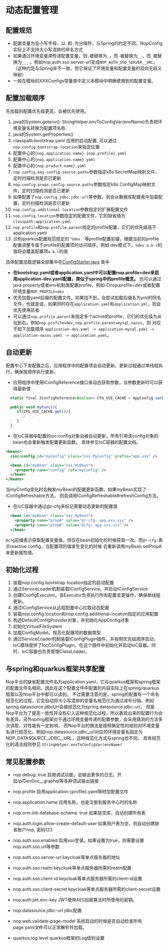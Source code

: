 # 动态配置管理

## 配置规范

* 配置变量为全小写字母，以`.`和`-`为分隔符，与Spring的约定不同，NopConfig实际上不支持大小写混排的命名方式
* 如果通过环境变量来传递配置变量，则`.`被替换为`_`，而`-`被替换为`__`，而`_`被替换为`___`
  。例如nop.auth.sso.server-url变成`NOP_AUTH_SSO_SERVER__URL`。（这种约定与Spring并不一致，但它保证了环境变量和配置变量的双向无歧义映射）
* 一般在模块的XXXConfigs常量类中定义本模块中明确使用到的配置变量。

## 配置加载顺序

先加载的配置优先级更高，会被优先使用。

1. java的System.getenv(): StringHelper.envToConfigVar(envName)负责把环境变量名转换为配置项名称
2. java的System.getProperties()
3. classpath:bootstrap.yaml 应用的启动配置, 可以通过`nop.config.bootstrap-location`来指定位置
4. 配置中心的`{nop.application.name}-{nop.profile}.yaml`
5. 配置中心的`{nop.application.name}.yaml`
6. 配置中心的`{nop.product.name}.yaml`
7. `nop.config.key-config-source.paths`参数指定k8s SecretMap映射文件，定时扫描检测是否已更新
8. `nop.config.props-config-source.paths`参数指定k8s ConfigMap映射文件，定时扫描检测是否已更新
9. 如果配置了`nop.config.jdbc.jdbc-url`等参数，则会从数据库配置表中加载配置，定时扫描检测是否已更新
10. `nop.config.additional-location`参数指定的扩展配置文件
11. `nop.config.location`参数指定的配置文件，它的缺省值为`classpath:application.yaml`
12. `nop.profile`和`nop.profile.parent`指定的profile配置，它们的优先级高于application.yaml
13. 识别quarkus配置规范规定的`'%dev.'`等profile配置前缀，根据当前的profile配置调整专属于profile的配置项的访问顺序。例如
    dev模式下，`%dev.a.b.c`的值将会覆盖配置项`a.b.c`的值

>

具体配置加载逻辑全部集中在[ConfigStarter.java](https://gitee.com/canonical-entropy/nop-entropy/blob/master/nop-config/src/main/java/io/nop/config/starter/ConfigStarter.java)
类中

* **在bootstrap.yaml或者application.yaml中可以配置nop.profile=dev来启用application-dev.yaml配置，类似于spring中的profile概念。**
  也可以通过java property或者env机制类配置profile，例如-Dnop.profile=dev或者配置环境变量`NOP_PROFILE=dev`
* 优先加载yaml后缀的配置文件，如果找不到，会尝试加载后缀名为yml的同名文件。也就是说，如果同时存在`application.yaml`和`application.yml`，则会优先使用前者
* 可以通过`nop.profile.parent`来指定多个active的profile，它们的优先级为从左到右。例如`nop.profile=dev`, `nop.profile.parent=mysql,nacos`，则
对应于如下加载顺序 `application-dev.yaml -> application-mysql.yaml -> application-nacos.yaml -> application.yaml`。

## 自动更新

配置中心下发配置之后，应用程序中的配置项会自动更新。更新过程通过单线程执行，确保按顺序执行更新。

* 应用程序中使用IConfigReference接口来动态获取参数，当参数更新时可以获得最新值

```javascript
  static final IConfigReference<Boolean> CFG_USE_CACHE = AppConfig.varRef("global.use_cache",true);

  public void myFunc(){
     if(CFG_USE_CACHE.get()){
       // ...
     }
  }
```

* 在IoC容器中配置的ioc:config对象会被自动更新，所有引用该config对象的bean也会重新触发配置更新函数。 具体参见IoC容器的配置文档。

```xml
<beans>
  <ioc:config id="myConfig" class="xxx.MyConfig" prefix="app.xxx" />

  <bean id="myBean" class="xxx.MyBean">
    <property name="config" ref="myConfig" />
  </bean>
</beans>
```

当myConfig变化时会触发myBean的配置更新函数。如果myBean实现了IConfigRefreshable方法，
则会调用IConfigRefreshable#refreshConfig方法。

* 在IoC容器中通过@r-cfg来标记需要动态更新的配置值

```xml
  <bean id="myBean" class="xxx.MyBean">
    <property name="propA" value="@r-cfg: app.xxx.yyy" />
    <property name="propB" value="@cfg: app.xxx.zzz" />
  </bean>
```

`@cfg`前缀表示获取配置变量值，但仅在bean初始化的时候获取一次。而`@r-cfg:`表示reactive config，当配置项的值发生变化的时候
会重新调用myBean.setPropA来更新属性值。

## 初始化过程

1. 装载nop.config.bootstrap-location指定的启动配置
2. 通过ServiceLoader机制装载IConfigService，并启动IConfigService
3. 创建IConfigExecutor。该Executor负责执行所有配置变更操作，确保单线程更新。
4. 通过IConfigService从远程配置中心拉取动态配置
5. 装载nop.config.location和nop.config.additional-location指定的应用配置
6. 构造DefaultConfigProvider对象，并初始化AppConfig对象
7. 初始化VirtualFileSystem
8. 加载ConfigModel，规范化配置项的数据类型
9. 通过ServiceLoader机制装载IConfigPlugin插件，并按照优先级顺序启动。
   IoC模块提供了IocConfigPlugin，在这个插件中初始化并启动IoC容器。同时，IoC容器也负责管理ClassLoader。

## 与spring和quarkus框架共享配置

Nop平台的缺省配置文件名为application.yaml，它与quarkus框架和spring框架的配置文件名相同。因此在这个配置文件中配置的内容实际上在spring/quarkus框架以及Nop平台中都可以读到。
不过需要注意的是，spring的配置有一个命名规范化的过程，它会自动将大小写混排的变量名规范化为通过减号分隔，例如spring.datasource.jdbcUrl会被规范化为spring.datasource.jdbc-url，
但是Nop平台为了提高一致性并没有引入这种规范化过程，所以表现出来的配置行为会有差异。另外spring框架对于通过环境变量传递的配置参数，会采用猜测的方法多次读取，对性能有一定影响，
而Nop平台的做法是按照确定性的规则对环境变量名进行规范化，例如nop.datasource.jdbc\_url对应的环境变量名固定为NOP\_DATASOURCE\_JDBC\_\_URL，这种规范化方式与spring也不同。
具体规范化的语法规则参见 `StringHelper.envToConfigVar(envName)`

## 常见配置参数

* nop.debug: true
  启用调试功能，会输出更多的日志。开启/p/DevDoc__graphql等多种调试输出链接

* nop.profile
 启用application-{profile}.yaml等附加配置文件

* nop.application.name
 应用名称，也是注册到服务中心时的名称

* nop.orm.init-database-schema: true
  如果是空库，自动创建所有表

* nop.auth.login.allow-create-default-user
  如果用户表为空，则自动创建缺省账户nop, 密码123

* nop.auth.sso.enabled
  启用sso登录。如果设置为true，则需要设置nop.auth.sso.url等参数

* nop.auth.sso.server-url
  keycloak等单点服务器的地址

* nop.auth.sso.realm
  keycloak等单点服务器所需的realm配置

* nop.auth.sso.client-id
  keycloak等单点服务器所需的client-id设置

* nop.auth.sso.client-secret
  keycloak等单点服务器所需的client-secret设置

* nop.auth.jwt.enc-key
  JWT使用AES加密算法时所使用的密钥。

* nop.datasource.jdbc-url
  jdbc配置

* nop.web.validate-page-model
  系统启动的时候是否自动检查所有page.yaml文件可以正常解析并加载。

* quarkus.log.level
  quarkus框架的Log级别设置
